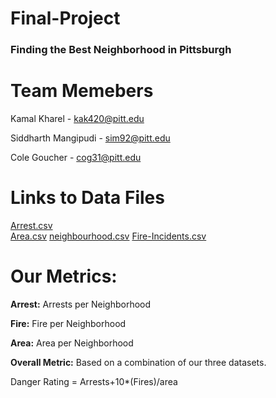 # Final-Project
### Finding the Best Neighborhood in Pittsburgh 
# Team Memebers 
Kamal Kharel - kak420@pitt.edu

Siddharth Mangipudi - sim92@pitt.edu

Cole Goucher - cog31@pitt.edu 

# Links to Data Files 
[Arrest.csv](https://data.wprdc.org/datastore/dump/e03a89dd-134a-4ee8-a2bd-62c40aeebc6f)  
[Area.csv](https://data.wprdc.org/datastore/dump/668d7238-cfd2-492e-b397-51a6e74182ff)
[neighbourhood.csv](https://jupyterhub.sci.pitt.edu/user/sim92/files/Final-Project/neighbourhood.csv?_xsrf=2%7C280b3296%7C765faf9eeb72ea8d37efeec0d95d0ab7%7C1701568940)
[Fire-Incidents.csv](https://data.wprdc.org/datastore/dump/8d76ac6b-5ae8-4428-82a4-043130d17b02)

# Our Metrics: 
**Arrest:** Arrests per Neighborhood

**Fire:** Fire per Neighborhood

**Area:** Area per Neighborhood

**Overall Metric:** Based on a combination of our three datasets. 

Danger Rating  = Arrests+10*(Fires)/area
